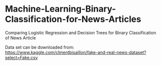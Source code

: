 # Machine-Learning-Binary-Classification-for-News-Articles
Comparing Logistic Regression and Decision Trees for Binary Classification of News Article

Data set can be downloaded from: https://www.kaggle.com/clmentbisaillon/fake-and-real-news-dataset?select=Fake.csv
